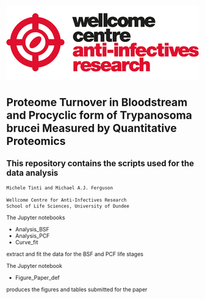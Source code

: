 ![title](wcar.png)
# Proteome Turnover in Bloodstream and Procyclic form of Trypanosoma brucei Measured by Quantitative Proteomics
## This repository contains the scripts used for the data analysis
    Michele Tinti and Michael A.J. Ferguson

    Wellcome Centre for Anti-Infectives Research
    School of Life Sciences, University of Dundee

The Jupyter notebooks
- Analysis_BSF
- Analysis_PCF
- Curve_fit

extract and fit the data for the BSF and PCF life stages

The Jupyter notebook
- Figure_Paper_def

produces the figures and tables submitted for the paper
